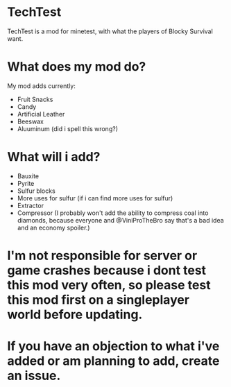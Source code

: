 # TechTest
TechTest is a mod for minetest, with what the players of Blocky Survival want.
# What does my mod do?

My mod adds currently:

- Fruit Snacks
- Candy
- Artificial Leather
- Beeswax
- Aluuminum (did i spell this wrong?)

# What will i add?

- Bauxite
- Pyrite
- Sulfur blocks
- More uses for sulfur (if i can find more uses for sulfur)
- Extractor
- Compressor (I probably won't add the ability to compress coal into diamonds, because everyone and @ViniProTheBro say that's a bad idea and an economy spoiler.)
# I'm not responsible for server or game crashes because i dont test this mod very often, so please test this mod first on a singleplayer world before updating.

# If you have an objection to what i've added or am planning to add, create an issue.
